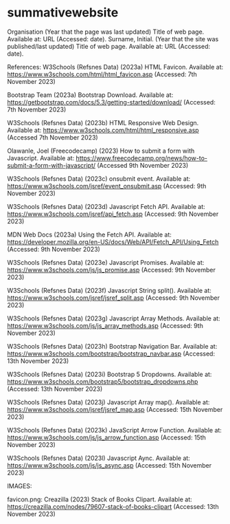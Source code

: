 # summativewebsite
Organisation (Year that the page was last updated) Title of web page. Available at: URL (Accessed: date).
Surname, Initial. (Year that the site was published/last updated) Title of web page. Available at: URL (Accessed: date).

References:
W3Schools (Refsnes Data) (2023a) HTML Favicon. Available at: https://www.w3schools.com/html/html_favicon.asp (Accessed: 7th November 2023)

Bootstrap Team (2023a) Bootstrap Download. Available at: https://getbootstrap.com/docs/5.3/getting-started/download/ (Accessed: 7th November 2023)

W3Schools (Refsnes Data) (2023b) HTML Responsive Web Design. Available at: https://www.w3schools.com/html/html_responsive.asp (Accessed 7th November 2023)

Olawanle, Joel (Freecodecamp) (2023) How to submit a form with Javascript. Available at: https://www.freecodecamp.org/news/how-to-submit-a-form-with-javascript/ (Accessed 9th November 2023)

W3Schools (Refsnes Data) (2023c) onsubmit event. Available at: https://www.w3schools.com/jsref/event_onsubmit.asp (Accessed: 9th November 2023)

W3Schools (Refsnes Data) (2023d) Javascript Fetch API. Available at: https://www.w3schools.com/jsref/api_fetch.asp (Accessed: 9th November 2023)

MDN Web Docs (2023a) Using the Fetch API. Available at: https://developer.mozilla.org/en-US/docs/Web/API/Fetch_API/Using_Fetch (Accessed: 9th November 2023)

W3Schools (Refsnes Data) (2023e) Javascript Promises. Available at: https://www.w3schools.com/js/js_promise.asp (Accessed: 9th November 2023)

W3Schools (Refsnes Data) (2023f) Javascript String split(). Available at: https://www.w3schools.com/jsref/jsref_split.asp (Accessed: 9th November 2023)

W3Schools (Refsnes Data) (2023g) Javascript Array Methods. Available at: https://www.w3schools.com/js/js_array_methods.asp (Accessed: 9th November 2023)

W3Schools (Refsnes Data) (2023h) Bootstrap Navigation Bar. Available at: https://www.w3schools.com/bootstrap/bootstrap_navbar.asp (Accessed: 13th November 2023)

W3Schools (Refsnes Data) (2023i) Bootstrap 5 Dropdowns. Available at: https://www.w3schools.com/bootstrap5/bootstrap_dropdowns.php (Accessed: 13th November 2023)

W3Schools (Refsnes Data) (2023j) Javascript Array map(). Available at: https://www.w3schools.com/jsref/jsref_map.asp (Accessed: 15th November 2023)

W3Schools (Refsnes Data) (2023k) JavaScript Arrow Function. Available at: https://www.w3schools.com/js/js_arrow_function.asp (Accessed: 15th November 2023)

W3Schools (Refsnes Data) (2023l) Javascript Aync. Available at: https://www.w3schools.com/js/js_async.asp (Accessed: 15th November 2023)

IMAGES:

favicon.png: Creazilla (2023) Stack of Books Clipart. Available at: https://creazilla.com/nodes/79607-stack-of-books-clipart (Accessed: 13th November 2023)